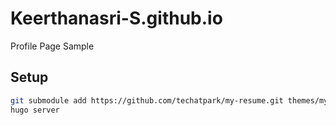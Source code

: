 # Keerthanasri-S.github.io
Profile Page Sample

## Setup

```sh
git submodule add https://github.com/techatpark/my-resume.git themes/my-resume
hugo server
```
